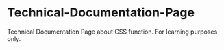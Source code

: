 # Technical-Documentation-Page

Technical Documentation Page about CSS function. For learning purposes only.
